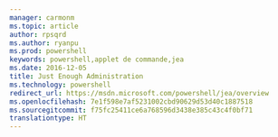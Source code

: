 ```yaml
---
manager: carmonm
ms.topic: article
author: rpsqrd
ms.author: ryanpu
ms.prod: powershell
keywords: powershell,applet de commande,jea
ms.date: 2016-12-05
title: Just Enough Administration
ms.technology: powershell
redirect_url: https://msdn.microsoft.com/powershell/jea/overview
ms.openlocfilehash: 7e1f598e7af5231002cbd90629d53d40c1887518
ms.sourcegitcommit: f75fc25411ce6a768596d3438e385c43c4f0bf71
translationtype: HT
---
```

